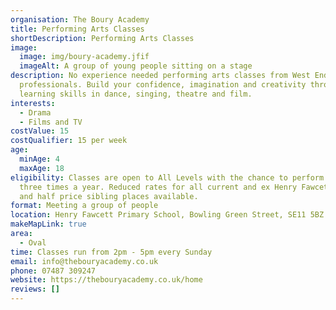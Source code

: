 ```yaml
---
organisation: The Boury Academy
title: Performing Arts Classes
shortDescription: Performing Arts Classes
image:
  image: img/boury-academy.jfif
  imageAlt: A group of young people sitting on a stage
description: No experience needed performing arts classes from West End
  professionals. Build your confidence, imagination and creativity through
  learning skills in dance, singing, theatre and film.
interests:
  - Drama
  - Films and TV
costValue: 15
costQualifier: 15 per week
age:
  minAge: 4
  maxAge: 18
eligibility: Classes are open to All Levels with the chance to perform at least
  three times a year. Reduced rates for all current and ex Henry Fawcett pupils
  and half price sibling places available.
format: Meeting a group of people
location: Henry Fawcett Primary School, Bowling Green Street, SE11 5BZ
makeMapLink: true
area:
  - Oval
time: Classes run from 2pm - 5pm every Sunday
email: info@thebouryacademy.co.uk
phone: 07487 309247
website: https://thebouryacademy.co.uk/home
reviews: []
---
```

